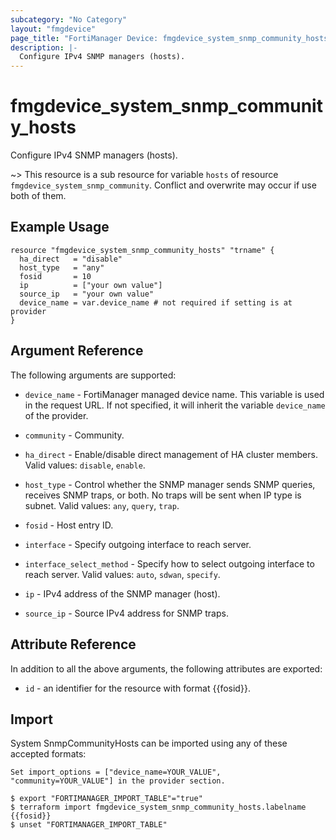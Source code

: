 ```yaml
---
subcategory: "No Category"
layout: "fmgdevice"
page_title: "FortiManager Device: fmgdevice_system_snmp_community_hosts"
description: |-
  Configure IPv4 SNMP managers (hosts).
---
```


# fmgdevice_system_snmp_community_hosts
Configure IPv4 SNMP managers (hosts).

~> This resource is a sub resource for variable `hosts` of resource `fmgdevice_system_snmp_community`. Conflict and overwrite may occur if use both of them.



## Example Usage

```hcl
resource "fmgdevice_system_snmp_community_hosts" "trname" {
  ha_direct   = "disable"
  host_type   = "any"
  fosid       = 10
  ip          = ["your own value"]
  source_ip   = "your own value"
  device_name = var.device_name # not required if setting is at provider
}
```

## Argument Reference


The following arguments are supported:

* `device_name` - FortiManager managed device name. This variable is used in the request URL. If not specified, it will inherit the variable `device_name` of the provider.
* `community` - Community.

* `ha_direct` - Enable/disable direct management of HA cluster members. Valid values: `disable`, `enable`.

* `host_type` - Control whether the SNMP manager sends SNMP queries, receives SNMP traps, or both. No traps will be sent when IP type is subnet. Valid values: `any`, `query`, `trap`.

* `fosid` - Host entry ID.
* `interface` - Specify outgoing interface to reach server.
* `interface_select_method` - Specify how to select outgoing interface to reach server. Valid values: `auto`, `sdwan`, `specify`.

* `ip` - IPv4 address of the SNMP manager (host).
* `source_ip` - Source IPv4 address for SNMP traps.


## Attribute Reference

In addition to all the above arguments, the following attributes are exported:
* `id` - an identifier for the resource with format {{fosid}}.

## Import

System SnmpCommunityHosts can be imported using any of these accepted formats:
```
Set import_options = ["device_name=YOUR_VALUE", "community=YOUR_VALUE"] in the provider section.

$ export "FORTIMANAGER_IMPORT_TABLE"="true"
$ terraform import fmgdevice_system_snmp_community_hosts.labelname {{fosid}}
$ unset "FORTIMANAGER_IMPORT_TABLE"
```

